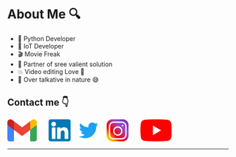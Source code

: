 #  About Me 🔍

- 🐍 Python Developer
- 📡 IoT Developer
- 🎬 Movie Freak
- 🐬 Partner of sree valient solution
- 💥 Video editing Love 🖤
- 🦷 Over talkative in nature 😅
## Contact me 👇

[<img height="50" src="https://github.com/ParameswaranP/Assets/blob/main/Gmail.png" />][gmail]  &nbsp;&nbsp; &nbsp;&nbsp;
[<img height="50" src="https://github.com/ParameswaranP/Assets/blob/main/Linkedin.png" />][Linkedin] &nbsp;&nbsp;
[<img height="50" src="https://github.com/ParameswaranP/Assets/blob/main/Twitter.png" />][Twitter] &nbsp;&nbsp;
[<img height="50" src="https://github.com/ParameswaranP/Assets/blob/main/Instagram.png" />][Instagram] &nbsp;&nbsp; &nbsp;&nbsp;
[<img height="50" src="https://github.com/ParameswaranP/Assets/blob/main/Youtube.png" />][Youtube]
<br />
<hr />

[gmail]: mailto:paramupanneerselvam@gmail.com
[Linkedin]: https://linkedin.com/in/parameswaran-panneerselvam-586a4a128/
[Twitter]: https://twitter.com/Parames17807896
[Instagram]: https://instagram.com/paramesh_ram_
[Youtube]: https://studio.youtube.com/channel/UC-emEiPjAFEyXSLtm8wbehw
